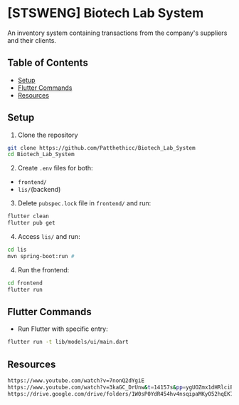 # [STSWENG] Biotech Lab System
An inventory system containing transactions from the company's suppliers and their clients.

## Table of Contents

- [Setup](#setup)
- [Flutter Commands](#flutter-commands)
- [Resources](#resources)


## Setup
1. Clone the repository
```bash
git clone https://github.com/Patthethicc/Biotech_Lab_System
cd Biotech_Lab_System
```
2. Create `.env` files for both:
- `frontend/`
- `lis/`(backend)
3. Delete `pubspec.lock` file in `frontend/` and run:
```bash
flutter clean
flutter pub get
```
4. Access `lis/` and run:
```bash 
cd lis 
mvn spring-boot:run #
```
4. Run the frontend:
```bash
cd frontend 
flutter run
```

## Flutter Commands
- Run Flutter with specific entry:
```bash
flutter run -t lib/models/ui/main.dart
```

## Resources
```bash
https://www.youtube.com/watch?v=7nonQ2dYgiE
https://www.youtube.com/watch?v=3kaGC_DrUnw&t=14157s&pp=ygUOZmx1dHRlciBiYXNpY3M%3D
https://drive.google.com/drive/folders/1W0sP0YdR454hv4nsqipaMKyO52hqEK7J?usp=drive_link
```




